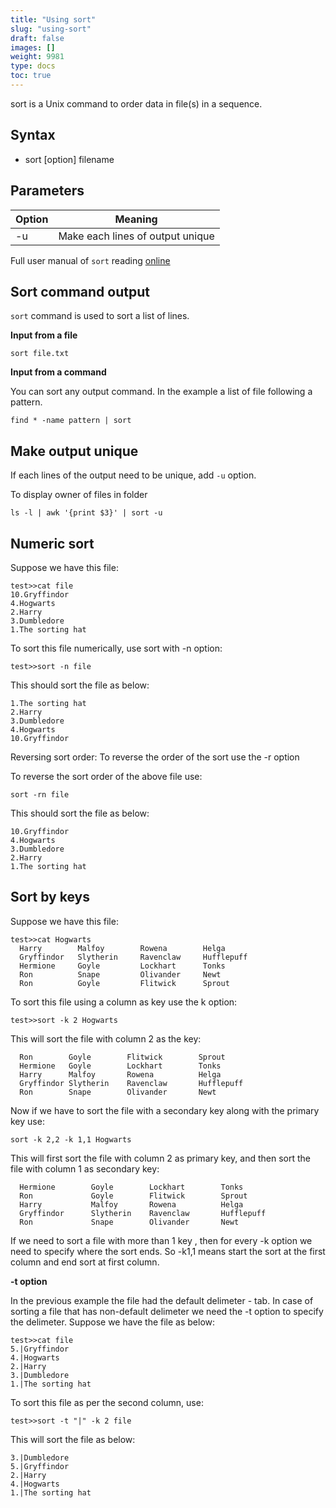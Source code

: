 ```yaml
---
title: "Using sort"
slug: "using-sort"
draft: false
images: []
weight: 9981
type: docs
toc: true
---
```


sort is a Unix command to order data in file(s) in a sequence.

## Syntax
  - sort [option] filename

## Parameters
| Option | Meaning|
| ------ | ------ |
|  -u | Make each lines of output unique |

Full user manual of `sort` reading [online][1]


  [1]: http://man7.org/linux/man-pages/man1/sort.1.html

## Sort command output
`sort` command is used to sort a list of lines.

**Input from a file**

    sort file.txt  

**Input from a command**

You can sort any output command. In the example a list of file following a pattern.

    find * -name pattern | sort

## Make output unique
If each lines of the output need to be unique, add `-u` option.

To display owner of files in folder

    ls -l | awk '{print $3}' | sort -u



## Numeric sort
Suppose we have this file:

    test>>cat file
    10.Gryffindor
    4.Hogwarts
    2.Harry
    3.Dumbledore
    1.The sorting hat
To sort this file numerically, use sort with -n option:  

    test>>sort -n file  
This should sort the file as below:  

    1.The sorting hat  
    2.Harry  
    3.Dumbledore  
    4.Hogwarts  
    10.Gryffindor

Reversing sort order:
To reverse the order of the sort use the -r option

To reverse the sort order of the above file use:  

    sort -rn file

 This should sort the file as below:

    10.Gryffindor
    4.Hogwarts
    3.Dumbledore
    2.Harry
    1.The sorting hat

   

 



  





## Sort by keys
Suppose we have this file:

  

    test>>cat Hogwarts 
      Harry        Malfoy        Rowena        Helga
      Gryffindor   Slytherin     Ravenclaw     Hufflepuff
      Hermione     Goyle         Lockhart      Tonks
      Ron          Snape         Olivander     Newt
      Ron          Goyle         Flitwick      Sprout


To sort this file using a column as key use the k option:

  

    test>>sort -k 2 Hogwarts

This will sort the file with column 2 as the key:

  

      Ron        Goyle        Flitwick        Sprout
      Hermione   Goyle        Lockhart        Tonks
      Harry      Malfoy       Rowena          Helga
      Gryffindor Slytherin    Ravenclaw       Hufflepuff
      Ron        Snape        Olivander       Newt

Now if we have to sort the file with a secondary key along with the primary key use:

  

    sort -k 2,2 -k 1,1 Hogwarts 

This will first sort the file  with column 2 as primary key, and then sort the file with column 1 as secondary key: 

  

      Hermione        Goyle        Lockhart        Tonks
      Ron             Goyle        Flitwick        Sprout
      Harry           Malfoy       Rowena          Helga
      Gryffindor      Slytherin    Ravenclaw       Hufflepuff
      Ron             Snape        Olivander       Newt

  If we need to sort a file with more than 1 key , then for every -k option we need to specify where the sort ends. So -k1,1 means start the sort at the first column and end sort at first column.

**-t option**

In the previous example the file had the default delimeter - tab.
In case of sorting a file that has non-default delimeter we need the -t option to specify the delimeter.
Suppose we have the file as below:

    test>>cat file
    5.|Gryffindor
    4.|Hogwarts
    2.|Harry
    3.|Dumbledore
    1.|The sorting hat

To sort this file as per the second column, use:

    test>>sort -t "|" -k 2 file
This will sort the file as below:  

    3.|Dumbledore
    5.|Gryffindor
    2.|Harry
    4.|Hogwarts
    1.|The sorting hat




